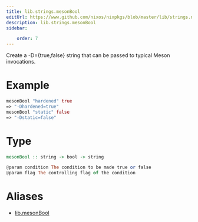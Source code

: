 ```yaml
---
title: lib.strings.mesonBool
editUrl: https://www.github.com/nixos/nixpkgs/blob/master/lib/strings.nix#L1099C15
description: lib.strings.mesonBool
sidebar:

    order: 7
---
```


Create a -D<condition>={true,false} string that can be passed to typical
Meson invocations.

# Example

```nix
mesonBool "hardened" true
=> "-Dhardened=true"
mesonBool "static" false
=> "-Dstatic=false"
```

# Type

```haskell
mesonBool :: string -> bool -> string

@param condition The condition to be made true or false
@param flag The controlling flag of the condition
```


# Aliases

- [lib.mesonBool](./reference/lib/lib-mesonBool)


